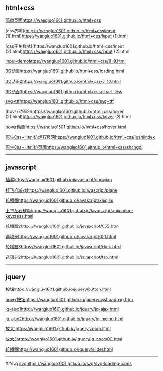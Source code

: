 ## html+css
[简单页面](https://wangluo1601.github.io/html+css)https://wangluo1601.github.io/html+css

[css按钮](https://wangluo1601.github.io/html+css/input (1).html)https://wangluo1601.github.io/html+css/input (1).html

[css开关样式](https://wangluo1601.github.io/html+css/input (2).html)https://wangluo1601.github.io/html+css/input (2).html

[input-demo](https://wangluo1601.github.io/html+css/8-9.html)https://wangluo1601.github.io/html+css/8-9.html

[3D动画](https://wangluo1601.github.io/html+css/loading.html)https://wangluo1601.github.io/html+css/loading.html

[3D动画2](https://wangluo1601.github.io/html+css/8-10.html)https://wangluo1601.github.io/html+css/8-10.html

[3D动画3](https://wangluo1601.github.io/html+css/chart-less)https://wangluo1601.github.io/html+css/chart-less

[svg+ttf](https://wangluo1601.github.io/html+css/svg+ttf)https://wangluo1601.github.io/html+css/svg+ttf

[hover动画2](https://wangluo1601.github.io/html+css/hover (2).html)https://wangluo1601.github.io/html+css/hover (2).html

[hover动画](https://wangluo1601.github.io/html+css/hover.html)https://wangluo1601.github.io/html+css/hover.html

[原生Css+Html仿炉石官网](https://wangluo1601.github.io/html+css/lushiindex)https://wangluo1601.github.io/html+css/lushiindex

[原生Css+Html仿页面](https://wangluo1601.github.io/html+css/zhongdi)https://wangluo1601.github.io/html+css/zhongdi


------
## javascript
[ 抽奖](https://wangluo1601.github.io/javascript/choujian)https://wangluo1601.github.io/javascript/choujian

[打飞机游戏](https://wangluo1601.github.io/javascript/plane)https://wangluo1601.github.iojavascript/plane

[轮播图](https://wangluo1601.github.io/javascript/xinqiliu)https://wangluo1601.github.io/javascript/xinqiliu

[上下左右移动](https://wangluo1601.github.io/javascript/animation-keypress.html)https://wangluo1601.github.io/javascript/animation-keypress.html

[轮播图2](https://wangluo1601.github.io/javascript/052.html)https://wangluo1601.github.io/javascript/052.html

[选项卡](https://wangluo1601.github.io/javascript/051.html)https://wangluo1601.github.io/javascript/051.html

[轮播图3](https://wangluo1601.github.io/javascript/click.html)https://wangluo1601.github.io/javascript/click.html

[选项卡2](https://wangluo1601.github.io/javascript/tab.html)https://wangluo1601.github.io/javascript/tab.html

----------
## jquery

[按钮](https://wangluo1601.github.io/jquery/button.html)https://wangluo1601.github.io/jquery/button.html

[hover按钮](https://wangluo1601.github.io/jquery/csshuadong.html)https://wangluo1601.github.io/jquery/csshuadong.html

[jq-ajax1](https://wangluo1601.github.io/jquery/jq-ajax.html)https://wangluo1601.github.io/jquery/jq-ajax.html

[jq-ajax2](https://wangluo1601.github.io/jquery/jq-meinu.html)https://wangluo1601.github.io/jquery/jq-meinu.html

[放大1](https://wangluo1601.github.io/jquery/zoom.html)https://wangluo1601.github.io/jquery/zoom.html

[放大2](https://wangluo1601.github.io/jquery/jq-zoom02.html)https://wangluo1601.github.io/jquery/jq-zoom02.html

[轮播图](https://wangluo1601.github.io/jquery/slider.html)https://wangluo1601.github.io/jquery/slider.html

------
##svg
[svg](https://wangluo1601.github.io/svg/svg-loading-icons)https://wangluo1601.github.io/svg/svg-loading-icons